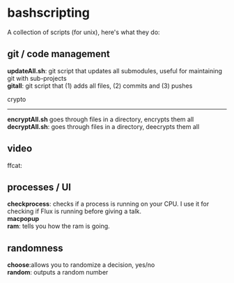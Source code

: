 bashscripting
=============

A collection of scripts (for unix), here's what they do:

git / code management
---
**updateAll.sh**:	git script that updates all submodules, useful for maintaining git with sub-projects  
**gitall**: git script that (1) adds all files, (2) commits and (3) pushes  

crypto
* * *
**encryptAll.sh**	goes through files in a directory, encrypts them all  
**decryptAll.sh**: goes through files in a directory, deecrypts them all  

video
--------
ffcat: 


processes / UI
--------
**checkprocess**: checks if a process is running on your CPU. I use it for checking if Flux is running before giving a talk.  
**macpopup**	  
**ram**: tells you how the ram is going.  

randomness
--------
**choose**:allows you to randomize a decision, yes/no  
**random**: outputs a random number  




